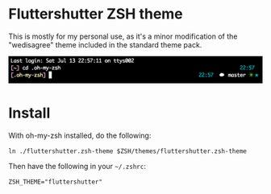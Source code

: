 # Fluttershutter ZSH theme

This is mostly for my personal use, as it's a minor modification of the
"wedisagree" theme included in the standard theme pack.

![Screenshot](http://github.com/eddieantonio/oh-my-zsh-fluttershutter-theme/raw/master/screenshot-0.png)

# Install

With oh-my-zsh installed, do the following:

    ln ./fluttershutter.zsh-theme $ZSH/themes/fluttershutter.zsh-theme

Then have the following in your `~/.zshrc`:

    ZSH_THEME="fluttershutter"


